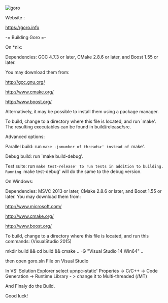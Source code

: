 ![goro](https://avatars2.githubusercontent.com/u/40675644?s=460&v=4)


Website :

https://goro.info

-= Building Goro =-

On *nix:

Dependencies: GCC 4.7.3 or later, CMake 2.8.6 or later, and Boost 1.55 or later.

You may download them from:

http://gcc.gnu.org/

http://www.cmake.org/

http://www.boost.org/

Alternatively, it may be possible to install them using a package manager.

To build, change to a directory where this file is located, and run `make'. The resulting executables can be found in build/release/src.

Advanced options:

Parallel build: run `make -j<number of threads>' instead of `make'.

Debug build: run `make build-debug'.

Test suite: run `make test-release' to run tests in addition to building. Running `make test-debug' will do the same to the debug version.


On Windows:

Dependencies: MSVC 2013 or later, CMake 2.8.6 or later, and Boost 1.55 or later. You may download them from:

http://www.microsoft.com/

http://www.cmake.org/

http://www.boost.org/

To build, change to a directory where this file is located, and run this commands: (VisualStudio 2015)

mkdir build && cd build && cmake .. -G "Visual Studio 14 Win64" ..

then open goro.sln File on Visual Studio

In VS' Solution Explorer select upnpc-static' Properies -> C/C++ -> Code Generation -> Runtime Library - > change it to Multi-threaded (/MT)

And Finaly do the Build.

Good luck!
